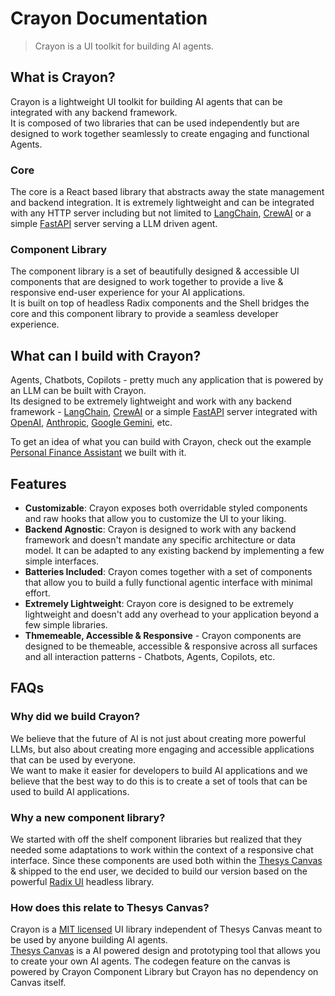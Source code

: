 # Crayon Documentation

> Crayon is a UI toolkit for building AI agents.

## What is Crayon?

Crayon is a lightweight UI toolkit for building AI agents that can be integrated with any backend framework. <br />
It is composed of two libraries that can be used independently but are designed to work together seamlessly to create engaging and functional Agents.

### Core
The core is a React based library that abstracts away the state management and backend integration.
It is extremely lightweight and can be integrated with any HTTP server including but not limited to [LangChain](https://www.langchain.com/), [CrewAI](https://www.crewai.com/) or a simple [FastAPI](https://fastapi.tiangolo.com/) server serving a LLM driven agent.

### Component Library
The component library is a set of beautifully designed & accessible UI components that are designed to work together to provide a live & responsive end-user experience for your AI applications. <br />
It is built on top of headless Radix components and the Shell bridges the core and this component library to provide a seamless developer experience.

## What can I build with Crayon?

Agents, Chatbots, Copilots - pretty much any application that is powered by an LLM can be built with Crayon. <br />
Its designed to be extremely lightweight and work with any backend framework - [LangChain](https://www.langchain.com/), [CrewAI](https://www.crewai.com/) or a simple [FastAPI](https://fastapi.tiangolo.com/) server
integrated with [OpenAI](https://openai.com/), [Anthropic](https://www.anthropic.com/), [Google Gemini](https://deepmind.google/technologies/gemini/), etc.

To get an idea of what you can build with Crayon, check out the example [Personal Finance Assistant](/docs/tutorials/Fino) we built with it.

<!-- TODO: Insert a link to the live app or gif once we have it. -->

## Features

- **Customizable**: Crayon exposes both overridable styled components and raw hooks that allow you to customize the UI to your liking.
- **Backend Agnostic**: Crayon is designed to work with any backend framework and doesn't mandate any specific architecture or data model. It can be adapted to any existing backend by implementing a few simple interfaces.
- **Batteries Included**: Crayon comes together with a set of components that allow you to build a fully functional agentic interface with minimal effort.
- **Extremely Lightweight**: Crayon core is designed to be extremely lightweight and doesn't add any overhead to your application beyond a few simple libraries.
- **Thmemeable, Accessible & Responsive** - Crayon components are designed to be themeable, accessible & responsive across all surfaces and all interaction patterns - Chatbots, Agents, Copilots, etc.


## FAQs

### Why did we build Crayon?
We believe that the future of AI is not just about creating more powerful LLMs, but also about creating more engaging and accessible applications that can be used by everyone. <br />
We want to make it easier for developers to build AI applications and we believe that the best way to do this is to create a set of tools that can be used to build AI applications.

### Why a new component library?
We started with off the shelf component libraries but realized that they needed some adaptations
to work within the context of a responsive chat interface. Since these components are used both
within the [Thesys Canvas](https://app.thesys.dev) & shipped to the end user, we decided to build
our version based on the powerful [Radix UI](https://www.radix-ui.com/primitives) headless library.

### How does this relate to Thesys Canvas?
Crayon is a [MIT licensed](https://github.com/thesysdev/crayon/blob/main/LICENSE) UI library independent of Thesys Canvas meant to be used by anyone building AI agents. <br />
[Thesys Canvas](https://app.thesys.dev) is a AI powered design and prototyping tool that allows you to create your own AI agents. The codegen feature on the canvas is powered by Crayon Component Library but Crayon has no dependency on Canvas itself.
